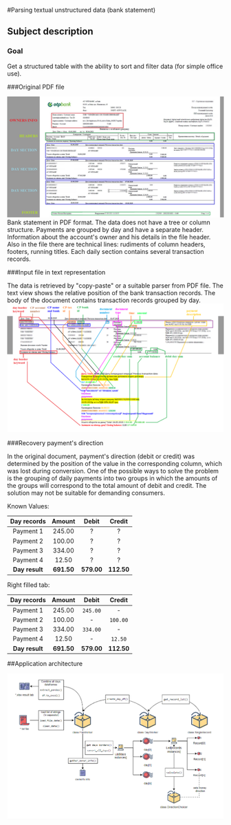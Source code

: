 
#Parsing textual unstructured data (bank statement)

## Subject description

### Goal

Get a structured table with the ability to sort and filter data (for simple office use).

###Original PDF file

![](demo_images/pdf_overview.png)
Bank statement in PDF format. The data does not have a tree or column structure. Payments are grouped by day and 
have a separate header. Information about the account's owner and his details in the file header. Also in the 
file there are technical lines: rudiments of column headers, footers, running titles. Each daily section contains 
several transaction records.

###Input file in text representation

The data is retrieved by "copy-paste" or a suitable parser from PDF file. The text view shows the relative position of 
the bank transaction records. The body of the document contains transaction records grouped by day.
![](demo_images/repr_link.png)

###Recovery payment's direction

In the original document, payment's direction (debit or credit) was determined by the position of 
the value in the corresponding column, which was lost during conversion. One of the possible ways to solve the 
problem is the grouping of daily payments into two groups in which the amounts of the groups will correspond to 
the total amount of debit and credit. The solution may not be suitable for demanding consumers.

Known Values:

| Day records | Amount | Debit | Credit | 
| :---: | :---: | :---: | :---: |
| Payment 1 | 245.00 | ? | ? |
| Payment 2 | 100.00 | ? | ? |
| Payment 3 | 334.00 | ? | ? |
| Payment 4 | 12.50 | ? | ? |
| **Day result** | **691.50** | **579.00** | **112.50** |

Right filled tab:

| Day records | Amount | Debit | Credit | 
| :---: | :---: | :---: | :---: |
| Payment 1 | 245.00 | ```245.00``` | - |
| Payment 2 | 100.00 | - | ```100.00``` |
| Payment 3 | 334.00 | ```334.00``` | - |
| Payment 4 | 12.50 | - | ```12.50``` |
| **Day result** | **691.50** | **579.00** | **112.50** |

##Application architecture

![](demo_images/arch.png)
